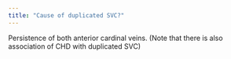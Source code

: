 ```yaml
---
title: "Cause of duplicated SVC?"
---
```

Persistence of both anterior cardinal veins. (Note that there is also association of CHD with duplicated SVC)

